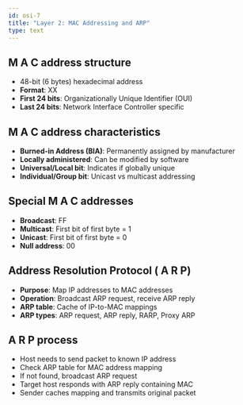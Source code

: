 ```yaml
---
id: osi-7
title: "Layer 2: MAC Addressing and ARP"
type: text
---
```


## M A C address structure

- 48-bit (6 bytes) hexadecimal address
- **Format**: XX
- **First 24 bits**: Organizationally Unique Identifier (OUI)
- **Last 24 bits**: Network Interface Controller specific

## M A C address characteristics

- **Burned-in Address (BIA)**: Permanently assigned by manufacturer
- **Locally administered**: Can be modified by software
- **Universal/Local bit**: Indicates if globally unique
- **Individual/Group bit**: Unicast vs multicast addressing

## Special  M A C addresses

- **Broadcast**: FF
- **Multicast**: First bit of first byte = 1
- **Unicast**: First bit of first byte = 0
- **Null address**: 00

## Address  Resolution  Protocol ( A R P)

- **Purpose**: Map IP addresses to MAC addresses
- **Operation**: Broadcast ARP request, receive ARP reply
- **ARP table**: Cache of IP-to-MAC mappings
- **ARP types**: ARP request, ARP reply, RARP, Proxy ARP

## A R P process

- Host needs to send packet to known IP address
- Check ARP table for MAC address mapping
- If not found, broadcast ARP request
- Target host responds with ARP reply containing MAC
- Sender caches mapping and transmits original packet